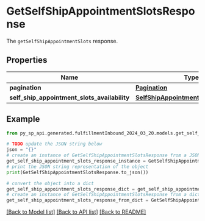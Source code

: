 # GetSelfShipAppointmentSlotsResponse

The `getSelfShipAppointmentSlots` response.

## Properties

Name | Type | Description | Notes
------------ | ------------- | ------------- | -------------
**pagination** | [**Pagination**](Pagination.md) |  | [optional] 
**self_ship_appointment_slots_availability** | [**SelfShipAppointmentSlotsAvailability**](SelfShipAppointmentSlotsAvailability.md) |  | 

## Example

```python
from py_sp_api.generated.fulfillmentInbound_2024_03_20.models.get_self_ship_appointment_slots_response import GetSelfShipAppointmentSlotsResponse

# TODO update the JSON string below
json = "{}"
# create an instance of GetSelfShipAppointmentSlotsResponse from a JSON string
get_self_ship_appointment_slots_response_instance = GetSelfShipAppointmentSlotsResponse.from_json(json)
# print the JSON string representation of the object
print(GetSelfShipAppointmentSlotsResponse.to_json())

# convert the object into a dict
get_self_ship_appointment_slots_response_dict = get_self_ship_appointment_slots_response_instance.to_dict()
# create an instance of GetSelfShipAppointmentSlotsResponse from a dict
get_self_ship_appointment_slots_response_from_dict = GetSelfShipAppointmentSlotsResponse.from_dict(get_self_ship_appointment_slots_response_dict)
```
[[Back to Model list]](../README.md#documentation-for-models) [[Back to API list]](../README.md#documentation-for-api-endpoints) [[Back to README]](../README.md)



